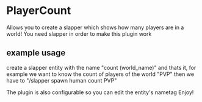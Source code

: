 # PlayerCount
Allows you to create a slapper which shows how many players are in a world!
You need slapper in order to make this plugin work

## example usage
create a slapper entity with the name "count (world_name)" and thats it, for example we want to know the count of players of the world "PVP"
then we have to "/slapper spawn human count PVP"

The plugin is also configurable so you can edit the entity's nametag
Enjoy!
